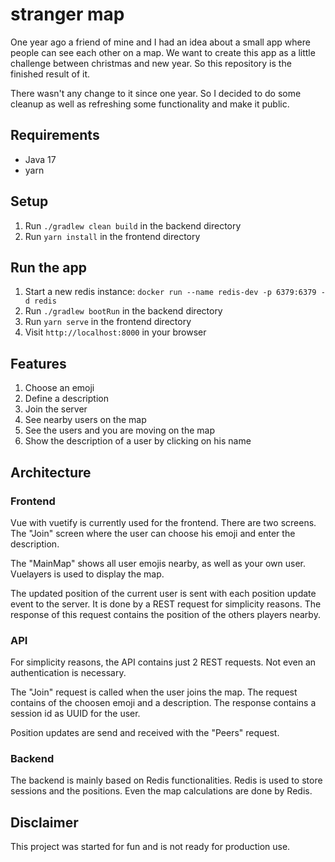 # stranger map

One year ago a friend of mine and I had an idea about a small app where people can see each other on a map. We want to create this app as a little challenge between christmas and new year. So this repository is the finished result of it.

There wasn't any change to it since one year. So I decided to do some cleanup as well as refreshing some functionality and make it public.

## Requirements
- Java 17
- yarn
 
## Setup

1. Run `./gradlew clean build` in the backend directory
2. Run `yarn install` in the frontend directory

## Run the app

1. Start a new redis instance: `docker run --name redis-dev -p 6379:6379 -d redis`
2. Run `./gradlew bootRun` in the backend directory
3. Run `yarn serve` in the frontend directory
4. Visit `http://localhost:8000` in your browser

## Features

1. Choose an emoji
2. Define a description
3. Join the server
4. See nearby users on the map
5. See the users and you are moving on the map
6. Show the description of a user by clicking on his name

## Architecture

### Frontend

Vue with vuetify is currently used for the frontend. There are two screens.
The "Join" screen where the user can choose his emoji and enter the description.

The "MainMap" shows all user emojis nearby, as well as your own user. Vuelayers is used to display the map.

The updated position of the current user is sent with each position update event to the server. It is done by a REST request for simplicity reasons. The response of this request contains the position of the others players nearby.

### API

For simplicity reasons, the API contains just 2 REST requests. Not even an authentication is necessary.

The "Join" request is called when the user joins the map. The request contains of the choosen emoji and a description. The response contains a session id as UUID for the user.

Position updates are send and received with the "Peers" request.

### Backend

The backend is mainly based on Redis functionalities. Redis is used to store sessions and the positions. Even the map calculations are done by Redis.

## Disclaimer

This project was started for fun and is not ready for production use.